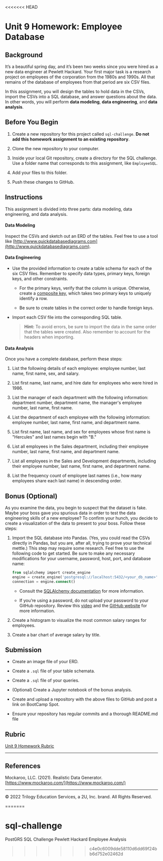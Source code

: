 <<<<<<< HEAD
# Unit 9 Homework: Employee Database

## Background

It’s a beautiful spring day, and it’s been two weeks since you were hired as a new data engineer at Pewlett Hackard. Your first major task is a research project on employees of the corporation from the 1980s and 1990s. All that remains of the database of employees from that period are six CSV files.

In this assignment, you will design the tables to hold data in the CSVs, import the CSVs into a SQL database, and answer questions about the data. In other words, you will perform **data modeling**, **data engineering**, and **data analysis**.
## Before You Begin

1. Create a new repository for this project called `sql-challenge`. **Do not add this homework assignment to an existing repository**.

2. Clone the new repository to your computer.

3. Inside your local Git repository, create a directory for the SQL challenge. Use a folder name that corresponds to this assignment, like `EmployeeSQL`.

4. Add your files to this folder.

5. Push these changes to GitHub.

## Instructions

This assignment is divided into three parts: data modeling, data engineering, and data analysis. 

#### Data Modeling

Inspect the CSVs and sketch out an ERD of the tables. Feel free to use a tool like [http://www.quickdatabasediagrams.com](http://www.quickdatabasediagrams.com).







#### Data Engineering

* Use the provided information to create a table schema for each of the six CSV files. Remember to specify data types, primary keys, foreign keys, and other constraints.

  * For the primary keys, verify that the column is unique. Otherwise, create a [composite key](https://en.wikipedia.org/wiki/Compound_key), which takes two primary keys to uniquely identify a row.

  * Be sure to create tables in the correct order to handle foreign keys.

* Import each CSV file into the corresponding SQL table. 

  > **Hint:** To avoid errors, be sure to import the data in the same order that the tables were created. Also remember to account for the headers when importing.

#### Data Analysis

Once you have a complete database, perform these steps:

1. List the following details of each employee: employee number, last name, first name, sex, and salary.

2. List first name, last name, and hire date for employees who were hired in 1986.

3. List the manager of each department with the following information: department number, department name, the manager's employee number, last name, first name.

4. List the department of each employee with the following information: employee number, last name, first name, and department name.

5. List first name, last name, and sex for employees whose first name is "Hercules" and last names begin with "B."

6. List all employees in the Sales department, including their employee number, last name, first name, and department name.

7. List all employees in the Sales and Development departments, including their employee number, last name, first name, and department name.

8. List the frequency count of employee last names (i.e., how many employees share each last name) in descending order.

## Bonus (Optional)

As you examine the data, you begin to suspect that the dataset is fake. Maybe your boss gave you spurious data in order to test the data engineering skills of a new employee? To confirm your hunch, you decide to create a visualization of the data to present to your boss. Follow these steps: 

1. Import the SQL database into Pandas. (Yes, you could read the CSVs directly in Pandas, but you are, after all, trying to prove your technical mettle.) This step may require some research. Feel free to use the following code to get started. Be sure to make any necessary modifications for your username, password, host, port, and database name:

   ```sql
   from sqlalchemy import create_engine
   engine = create_engine('postgresql://localhost:5432/<your_db_name>')
   connection = engine.connect()
   ```

    * Consult the [SQLAlchemy documentation](https://docs.sqlalchemy.org/en/latest/core/engines.html#postgresql) for more information.

    * If you’re using a password, do not upload your password to your GitHub repository. Review this [video](https://www.youtube.com/watch?v=2uaTPmNvH0I) and the [GitHub website](https://help.github.com/en/github/using-git/ignoring-files) for more information.

2. Create a histogram to visualize the most common salary ranges for employees.

3. Create a bar chart of average salary by title.


## Submission

* Create an image file of your ERD.

* Create a `.sql` file of your table schemata.

* Create a `.sql` file of your queries.

* (Optional) Create a Jupyter notebook of the bonus analysis.

* Create and upload a repository with the above files to GitHub and post a link on BootCamp Spot.

* Ensure your repository has regular commits and a thorough README.md file

## Rubric

[Unit 9 Homework Rubric](https://docs.google.com/document/d/1OksnTYNCT0v0E-VkhIMJ9-iG0_oXNwCZAJlKV0aVMKQ/edit?usp=sharing)

- - -

## References

Mockaroo, LLC. (2021). Realistic Data Generator. [https://www.mockaroo.com/](https://www.mockaroo.com/)

- - -

© 2022 Trilogy Education Services, a 2U, Inc. brand. All Rights Reserved.

=======
# sql-challenge
PostGRS SQL Challenge 
Pewlett Hackard Employee Analysis
>>>>>>> c4e0c6009dde58110d6dd69f24bb6d752e02462d
